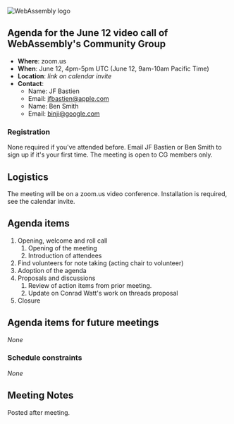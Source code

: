 ![WebAssembly logo](/images/WebAssembly.png)

## Agenda for the June 12 video call of WebAssembly's Community Group

- **Where**: zoom.us
- **When**: June 12, 4pm-5pm UTC (June 12, 9am-10am Pacific Time)
- **Location**: *link on calendar invite*
- **Contact**:
    - Name: JF Bastien
    - Email: jfbastien@apple.com
    - Name: Ben Smith
    - Email: binji@google.com

### Registration

None required if you've attended before. Email JF Bastien or Ben Smith to sign
up if it's your first time. The meeting is open to CG members only.

## Logistics

The meeting will be on a zoom.us video conference.
Installation is required, see the calendar invite.

## Agenda items

1. Opening, welcome and roll call
    1. Opening of the meeting
    1. Introduction of attendees
1. Find volunteers for note taking (acting chair to volunteer)
1. Adoption of the agenda
1. Proposals and discussions
    1. Review of action items from prior meeting.
    1. Update on Conrad Watt's work on threads proposal
1. Closure

## Agenda items for future meetings

*None*

### Schedule constraints

*None*

## Meeting Notes

Posted after meeting.

